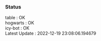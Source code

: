 ### Status


table : OK  
hogwarts : OK  
icy-bot : OK  
Latest Update : 2022-12-19 23:08:06.194679
